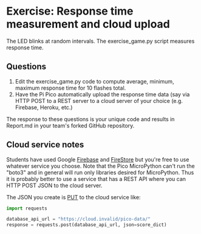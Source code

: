 # Exercise: Response time measurement and cloud upload

The LED blinks at random intervals.
The exercise_game.py script measures response time.

## Questions

1. Edit the exercise_game.py code to compute average, minimum, maximum response time for 10 flashes total.
2. Have the Pi Pico automatically upload the response time data (say via HTTP POST to a REST server to a cloud server of your choice (e.g. Firebase, Heroku, etc.)

The response to these questions is your unique code and results in Report.md in your team's forked GitHub repository.

## Cloud service notes

Students have used Google
[Firebase](
https://firebase.google.com/docs)
and
[FireStore](https://firebase.google.com/docs/firestore/quickstart)
but you're free to use whatever service you choose.
Note that the Pico MicroPython can't run the "boto3" and in general will run only libraries desired for MicroPython.
Thus it is probably better to use a service that has a REST API where you can HTTP POST JSON to the cloud server.

The JSON you create is
[PUT](https://firebase.google.com/docs/reference/rest/database/#section-put)
to the cloud service like:

```python
import requests

database_api_url = "https://cloud.invalid/pico-data/"
response = requests.post(database_api_url, json=score_dict)
```
